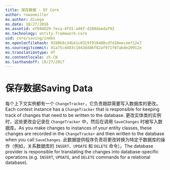 ```yaml
---
title: 保存数据 - EF Core
author: rowanmiller
ms.author: divega
ms.date: 10/27/2016
ms.assetid: ef044629-feca-4fd1-a48f-d208daedaf92
ms.technology: entity-framework-core
uid: core/saving/index
ms.openlocfilehash: 9280b9c34b41c0319f918488cd7d28eeceef12e7
ms.sourcegitcommit: 01a75cd483c1943ddd6f82af971f07abde20912e
ms.translationtype: HT
ms.contentlocale: zh-CN
ms.lasthandoff: 10/27/2017
---
```

# <a name="saving-data"></a><span data-ttu-id="42306-102">保存数据</span><span class="sxs-lookup"><span data-stu-id="42306-102">Saving Data</span></span>

<span data-ttu-id="42306-103">每个上下文实例都有一个 `ChangeTracker`，它负责跟踪需要写入数据库的更改。</span><span class="sxs-lookup"><span data-stu-id="42306-103">Each context instance has a `ChangeTracker` that is responsible for keeping track of changes that need to be written to the database.</span></span> <span data-ttu-id="42306-104">更改实体类的实例时，这些更改会记录在 `ChangeTracker` 中，然后在调用 `SaveChanges` 时被写入数据库。</span><span class="sxs-lookup"><span data-stu-id="42306-104">As you make changes to instances of your entity classes, these changes are recorded in the `ChangeTracker` and then written to the database when you call `SaveChanges`.</span></span> <span data-ttu-id="42306-105">此数据提供程序负责将更改转换为特定于数据库的操作（例如，关系数据库的 `INSERT`、`UPDATE` 和 `DELETE` 命令）。</span><span class="sxs-lookup"><span data-stu-id="42306-105">The database provider is responsible for translating the changes into database-specific operations (e.g. `INSERT`, `UPDATE`, and `DELETE` commands for a relational database).</span></span>
